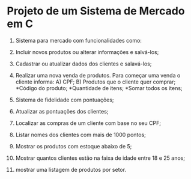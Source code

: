 # Projeto de um Sistema de Mercado em C
01. Sistema para mercado com funcionalidades como:
02. Incluir novos produtos ou alterar informações e salvá-los;
04. Cadastrar ou atualizar dados dos clientes e salavá-los;
05. Realizar uma nova venda de produtos. Para começar uma venda o cliente informa:
A) CPF;
B) Produtos que o cliente quer comprar;
*Código do produto;
*Quantidade de itens;
*Somar todos os itens;

06. Sistema de fidelidade com pontuações;
07. Atualizar as pontuações dos clientes;
08. Localizar as compras de um cliente com base no seu CPF;
09. Listar nomes dos clientes com mais de 1000 pontos;
10. Mostrar os produtos com estoque abaixo de 5;
11. Mostrar quantos clientes estão na faixa de idade entre 18 e 25 anos;
12. mostrar uma listagem de produtos por setor.
